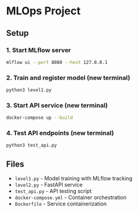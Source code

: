 # MLOps Project

## Setup

### 1. Start MLflow server
```bash
mlflow ui --port 8080 --host 127.0.0.1
```

### 2. Train and register model (new terminal)
```bash
python3 level1.py
```

### 3. Start API service (new terminal)
```bash
docker-compose up --build
```

### 4. Test API endpoints (new terminal)
```bash
python3 test_api.py
```

## Files

- `level1.py` - Model training with MLflow tracking
- `level2.py` - FastAPI service
- `test_api.py` - API testing script
- `docker-compose.yml` - Container orchestration
- `Dockerfile` - Service containerization
